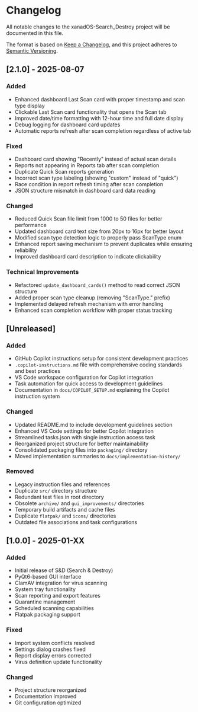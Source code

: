 # Changelog

All notable changes to the xanadOS-Search_Destroy project will be documented in this file.

The format is based on [Keep a Changelog](https://keepachangelog.com/en/1.0.0/),
and this project adheres to [Semantic Versioning](https://semver.org/spec/v2.0.0.html).

## [2.1.0] - 2025-08-07

### Added

- Enhanced dashboard Last Scan card with proper timestamp and scan type display
- Clickable Last Scan card functionality that opens the Scan tab
- Improved date/time formatting with 12-hour time and full date display
- Debug logging for dashboard card updates
- Automatic reports refresh after scan completion regardless of active tab

### Fixed

- Dashboard card showing "Recently" instead of actual scan details
- Reports not appearing in Reports tab after scan completion
- Duplicate Quick Scan reports generation
- Incorrect scan type labeling (showing "custom" instead of "quick")
- Race condition in report refresh timing after scan completion
- JSON structure mismatch in dashboard card data reading

### Changed

- Reduced Quick Scan file limit from 1000 to 50 files for better performance
- Updated dashboard card text size from 20px to 16px for better layout
- Modified scan type detection logic to properly pass ScanType enum
- Enhanced report saving mechanism to prevent duplicates while ensuring reliability
- Improved dashboard card description to indicate clickability

### Technical Improvements

- Refactored `update_dashboard_cards()` method to read correct JSON structure
- Added proper scan type cleanup (removing "ScanType." prefix)
- Implemented delayed refresh mechanism with error handling
- Enhanced scan completion workflow with proper status tracking

## [Unreleased]

### Added

- GitHub Copilot instructions setup for consistent development practices
- `.copilot-instructions.md` file with comprehensive coding standards and best practices
- VS Code workspace configuration for Copilot integration
- Task automation for quick access to development guidelines
- Documentation in `docs/COPILOT_SETUP.md` explaining the Copilot instruction system

### Changed

- Updated README.md to include development guidelines section
- Enhanced VS Code settings for better Copilot integration
- Streamlined tasks.json with single instruction access task
- Reorganized project structure for better maintainability
- Consolidated packaging files into `packaging/` directory
- Moved implementation summaries to `docs/implementation-history/`

### Removed

- Legacy instruction files and references
- Duplicate `src/` directory structure
- Redundant test files in root directory
- Obsolete `archive/` and `gui_improvements/` directories
- Temporary build artifacts and cache files
- Duplicate `flatpak/` and `icons/` directories
- Outdated file associations and task configurations

## [1.0.0] - 2025-01-XX

### Added

- Initial release of S&D (Search & Destroy)
- PyQt6-based GUI interface
- ClamAV integration for virus scanning
- System tray functionality
- Scan reporting and export features
- Quarantine management
- Scheduled scanning capabilities
- Flatpak packaging support

### Fixed

- Import system conflicts resolved
- Settings dialog crashes fixed
- Report display errors corrected
- Virus definition update functionality

### Changed

- Project structure reorganized
- Documentation improved
- Git configuration optimized

